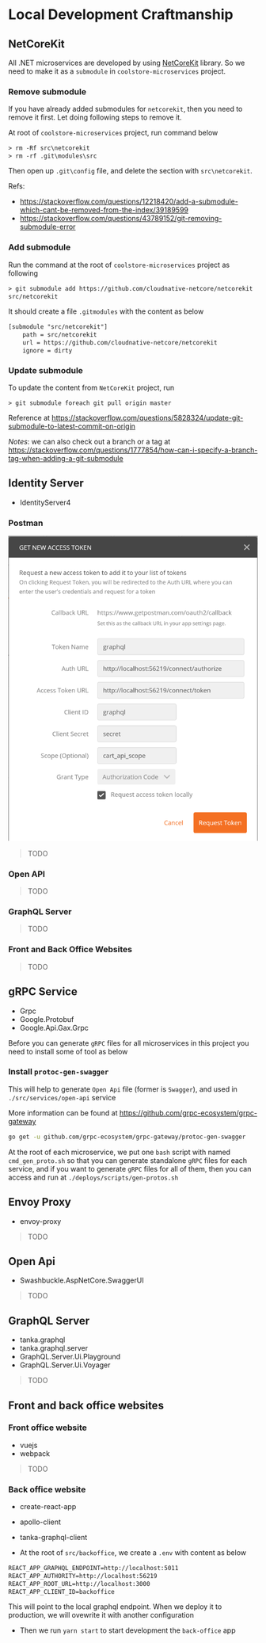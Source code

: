 # Local Development Craftmanship

## NetCoreKit

All .NET microservices are developed by using [NetCoreKit](https://github.com/cloudnative-netcore/netcorekit) library. So we need to make it as a `submodule` in `coolstore-microservices` project.

### Remove submodule

If you have already added submodules for `netcorekit`, then you need to remove it first. Let doing following steps to remove it.

At root of `coolstore-microservices` project, run command below

```
> rm -Rf src\netcorekit
> rm -rf .git\modules\src
```

Then open up `.git\config` file, and delete the section with `src\netcorekit`.

Refs:

- https://stackoverflow.com/questions/12218420/add-a-submodule-which-cant-be-removed-from-the-index/39189599
- https://stackoverflow.com/questions/43789152/git-removing-submodule-error

### Add submodule

Run the command at the root of `coolstore-microservices` project as following

```
> git submodule add https://github.com/cloudnative-netcore/netcorekit src/netcorekit
```

It should create a file `.gitmodules` with the content as below

```
[submodule "src/netcorekit"]
	path = src/netcorekit
	url = https://github.com/cloudnative-netcore/netcorekit
	ignore = dirty
```

### Update submodule

To update the content from `NetCoreKit` project, run

```
> git submodule foreach git pull origin master
```

Reference at https://stackoverflow.com/questions/5828324/update-git-submodule-to-latest-commit-on-origin

_Notes_: we can also check out a branch or a tag at https://stackoverflow.com/questions/1777854/how-can-i-specify-a-branch-tag-when-adding-a-git-submodule

## Identity Server

- IdentityServer4

### Postman

![](postman-graphql.png)

> TODO

### Open API

> TODO

### GraphQL Server

> TODO

### Front and Back Office Websites

> TODO

## gRPC Service

- Grpc
- Google.Protobuf
- Google.Api.Gax.Grpc

Before you can generate `gRPC` files for all microservices in this project you need to install some of tool as below

### Install `protoc-gen-swagger`

This will help to generate `Open Api` file (former is `Swagger`), and used in `./src/services/open-api` service

More information can be found at https://github.com/grpc-ecosystem/grpc-gateway

```bash
go get -u github.com/grpc-ecosystem/grpc-gateway/protoc-gen-swagger
```

At the root of each microservice, we put one `bash` script with named `cmd_gen_proto.sh` so that you can generate standalone `gRPC` files for each service, and if you want to generate `gRPC` files for all of them, then you can access and run at `./deploys/scripts/gen-protos.sh`

## Envoy Proxy

- envoy-proxy

> TODO

## Open Api

- Swashbuckle.AspNetCore.SwaggerUI

> TODO

## GraphQL Server

- tanka.graphql
- tanka.graphql.server
- GraphQL.Server.Ui.Playground
- GraphQL.Server.Ui.Voyager

> TODO

## Front and back office websites

### Front office website

- vuejs
- webpack

> TODO

### Back office website

- create-react-app
- apollo-client
- tanka-graphql-client

- At the root of `src/backoffice`, we create a `.env` with content as below

```
REACT_APP_GRAPHQL_ENDPOINT=http://localhost:5011
REACT_APP_AUTHORITY=http://localhost:56219
REACT_APP_ROOT_URL=http://localhost:3000
REACT_APP_CLIENT_ID=backoffice
```

This will point to the local graphql endpoint. When we deploy it to production, we will ovewrite it with another configuration

- Then we run `yarn start` to start development the `back-office` app
